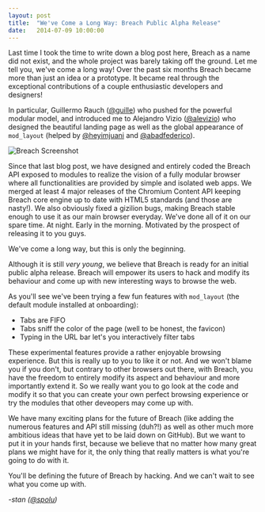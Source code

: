 ```yaml
---
layout: post
title:  "We've Come a Long Way: Breach Public Alpha Release"
date:   2014-07-09 10:00:00
---
```


Last time I took the time to write down a blog post here, Breach as a name did not exist, and the whole project was barely taking off the ground. Let me tell you, we've come a long way! Over the past six months Breach became more than just an idea or a prototype. It became real through the exceptional contributions of a couple enthusiastic developers and designers!

In particular, Guillermo Rauch ([@guille](http://github.com/guille)) who pushed for the powerful modular model, and introduced me to Alejandro Vizio ([@alevizio](http://github.com/alevizio)) who designed the beautiful landing page as well as the global appearance of `mod_layout` (helped by [@heyimjuani](http://github.com/heyimjuani) and [@abadfederico](http://github.com/abadfederico)).

![Breach Screenshot](http://i.imgur.com/oHslEHv.png)

Since that last blog post, we have designed and entirely coded the Breach API exposed to modules to realize the vision of a fully modular browser where all functionalities are provided by simple and isolated web apps. We merged at least 4 major releases of the Chromium Content API keeping Breach core engine up to date with HTML5 standards (and those are nasty!). We also obviously fixed a gizilion bugs, making Breach stable enough to use it as our main browser everyday. We've done all of it on our spare time. At night. Early in the morning. Motivated by the prospect of releasing it to you guys.

We've come a long way, but this is only the beginning.

Although it is still *very young*, we believe that Breach is ready for an initial public alpha release. Breach will empower its users to hack and modify its behaviour and come up with new interesting ways to browse the web.

As you'll see we've been trying a few fun features with `mod_layout` (the default module installed at onboarding):

- Tabs are FIFO
- Tabs sniff the color of the page (well to be honest, the favicon)
- Typing in the URL bar let's you interactively filter tabs

These experimental features provide a rather enjoyable browsing experience. But this is really up to you to like it or not. And we won't blame you if you don't, but contrary to other browsers out there, with Breach, you have the freedom to entirely modify its aspect and behaviour and more importantly extend it. So we really want you to go look at the code and modify it so that you can create your own perfect browsing experience or try the modules that other deveopers may come up with.

We have many exciting plans for the future of Breach (like adding the numerous features and API still missing (duh?!) as well as other much more ambitious ideas that have yet to be laid down on GitHub). But we want to put it in your hands first, because we believe that no matter how many great plans we might have for it, the only thing that really matters is what you're going to do with it.

You'll be defining the future of Breach by hacking. And we can't wait to see what you come up with.

*-stan ([@spolu](https://twitter.com/spolu))*

